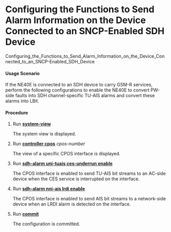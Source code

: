 Configuring the Functions to Send Alarm Information on the Device Connected to an SNCP-Enabled SDH Device
=========================================================================================================

Configuring_the_Functions_to_Send_Alarm_Information_on_the_Device_Connected_to_an_SNCP-Enabled_SDH_Device

#### Usage Scenario

If the NE40E is connected to an SDH device to carry GSM-R services, perform the following configurations to enable the NE40E to convert PW-side faults into SDH channel-specific TU-AIS alarms and convert these alarms into LBit.


#### Procedure

1. Run [**system-view**](cmdqueryname=system-view)
   
   
   
   The system view is displayed.
2. Run [**controller cpos**](cmdqueryname=controller+cpos) *cpos-number*
   
   
   
   The view of a specific CPOS interface is displayed.
3. Run [**sdh-alarm uni-tuais ces-underrun enable**](cmdqueryname=sdh-alarm+uni-tuais+ces-underrun+enable)
   
   
   
   The CPOS interface is enabled to send TU-AIS bit streams to an AC-side device when the CES service is interrupted on the interface.
4. Run [**sdh-alarm nni-ais lrdi enable**](cmdqueryname=sdh-alarm+nni-ais+lrdi+enable)
   
   
   
   The CPOS interface is enabled to send AIS bit streams to a network-side device when an LRDI alarm is detected on the interface.
5. Run [**commit**](cmdqueryname=commit)
   
   
   
   The configuration is committed.